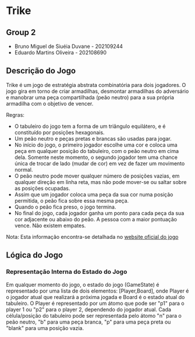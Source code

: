 # Trike

## Group 2
- Bruno Miguel de Siuéia Duvane - 202109244
- Eduardo Martins Oliveira - 202108690

## Descrição do Jogo
  Trike é um jogo de estratégia abstrata combinatória para dois jogadores. O jogo gira em torno de criar armadilhas, desmontar armadilhas do adversário e manobrar uma peça compartilhada (peão neutro) para a sua própria armadilha com o objetivo de vencer.
  
  Regras: 
  - O tabuleiro do jogo tem a forma de um triângulo equilátero, e é constituído por posições hexagonais.
  - Um peão neutro e peças pretas e brancas são usadas para jogar.
  - No início do jogo, o primeiro jogador escolhe uma cor e coloca uma peça em qualquer posição do tabuleiro, com o peão neutro em cima dela. Somente neste momento, o segundo jogador tem uma chance única de trocar de lado (mudar de cor) em vez de fazer um movimento normal.
  - O peão neutro pode mover qualquer número de posições vazias, em qualquer direção em linha reta, mas não pode mover-se ou saltar sobre as posições ocupadas.
  - Assim que um jogador coloca uma peça da sua cor numa posição permitida, o peão fica sobre essa mesma peça.
  - Quando o peão fica preso, o jogo termina.
  - No final do jogo, cada jogador ganha um ponto para cada peça da sua cor adjacente ou abaixo do peão. A pessoa com a maior pontuação vence. Não existem empates.
    
Nota: Esta informação encontra-se detalhada no [website oficial do jogo](https://boardgamegeek.com/boardgame/307379/trike)

## Lógica do Jogo
### Representação Interna do Estado do Jogo
  Em qualquer momento do jogo, o estado do jogo (GameState) é representado por uma lista de dois elementos: [Player,Board], onde Player é o jogador atual que realizará a próxima jogada e Board é o estado atual do tabuleiro.
  O Player é representado por um átomo que pode ser "p1" para o player 1 ou "p2" para o player 2, dependendo do jogador atual. Cada célula/posição do tabuleiro pode ser representada pelo átomo "n" para o peão neutro, "b" para uma peça branca, "p" para uma peça preta ou "blank" para uma posição vazia. 

